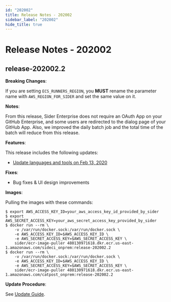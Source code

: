 ```yaml
---
id: "202002"
title: Release Notes - 202002
sidebar_label: "202002"
hide_title: true
---
```


# Release Notes - 202002

## release-202002.2

**Breaking Changes**:

If you are setting `ECS_RUNNERS_REGION`, you **MUST** rename the parameter name with `AWS_REGION_FOR_SIDER` and set the same value on it.

**Notes**:

From this release, Sider Enterprise does not require an OAuth App on your GitHub Enterprise,
and some users are redirected to the dialog page of your GitHub App.
Also, we improved the daily batch job and the total time of the batch will reduce from this release.

**Features**:

This release includes the following updates:

- [Update languages and tools on Feb 13, 2020](../../news/2020.md#update-languages-and-tools-on-feb-13-2020)

**Fixes**:

- Bug fixes & UI design improvements

**Images**:

Pulling the images with these commands:

```shell-session
$ export AWS_ACCESS_KEY_ID=your_aws_access_key_id_provided_by_sider
$ export AWS_SECRET_ACCESS_KEY=your_aws_secret_access_key_provided_by_sider
$ docker run --rm \
    -v /var/run/docker.sock:/var/run/docker.sock \
    -e AWS_ACCESS_KEY_ID=$AWS_ACCESS_KEY_ID \
    -e AWS_SECRET_ACCESS_KEY=$AWS_SECRET_ACCESS_KEY \
    sider/ecr-image-puller 480130971618.dkr.ecr.us-east-1.amazonaws.com/sideci_onprem:release-202002.2
$ docker run --rm \
    -v /var/run/docker.sock:/var/run/docker.sock \
    -e AWS_ACCESS_KEY_ID=$AWS_ACCESS_KEY_ID \
    -e AWS_SECRET_ACCESS_KEY=$AWS_SECRET_ACCESS_KEY \
    sider/ecr-image-puller 480130971618.dkr.ecr.us-east-1.amazonaws.com/catpost_onprem:release-202002.2
```

**Update Procedure**:

See [Update Guide](../updating.md).
